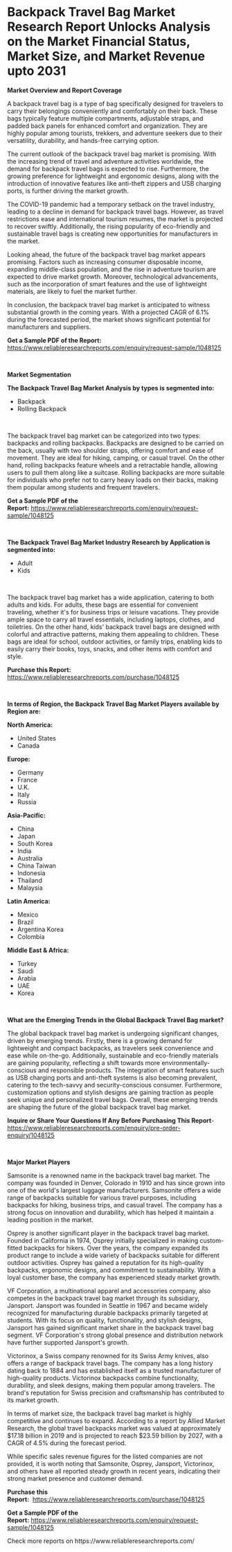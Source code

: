 <p><h1>Backpack Travel Bag Market Research Report Unlocks Analysis on the Market Financial Status, Market Size, and Market Revenue upto 2031</h1></p><p><strong>Market Overview and Report Coverage</strong></p>
<p><p>A backpack travel bag is a type of bag specifically designed for travelers to carry their belongings conveniently and comfortably on their back. These bags typically feature multiple compartments, adjustable straps, and padded back panels for enhanced comfort and organization. They are highly popular among tourists, trekkers, and adventure seekers due to their versatility, durability, and hands-free carrying option.</p><p>The current outlook of the backpack travel bag market is promising. With the increasing trend of travel and adventure activities worldwide, the demand for backpack travel bags is expected to rise. Furthermore, the growing preference for lightweight and ergonomic designs, along with the introduction of innovative features like anti-theft zippers and USB charging ports, is further driving the market growth.</p><p>The COVID-19 pandemic had a temporary setback on the travel industry, leading to a decline in demand for backpack travel bags. However, as travel restrictions ease and international tourism resumes, the market is projected to recover swiftly. Additionally, the rising popularity of eco-friendly and sustainable travel bags is creating new opportunities for manufacturers in the market.</p><p>Looking ahead, the future of the backpack travel bag market appears promising. Factors such as increasing consumer disposable income, expanding middle-class population, and the rise in adventure tourism are expected to drive market growth. Moreover, technological advancements, such as the incorporation of smart features and the use of lightweight materials, are likely to fuel the market further.</p><p>In conclusion, the backpack travel bag market is anticipated to witness substantial growth in the coming years. With a projected CAGR of 6.1% during the forecasted period, the market shows significant potential for manufacturers and suppliers.</p></p>
<p><strong>Get a Sample PDF of the Report:</strong> <a href="https://www.reliableresearchreports.com/enquiry/request-sample/1048125">https://www.reliableresearchreports.com/enquiry/request-sample/1048125</a></p>
<p>&nbsp;</p>
<p><strong>Market Segmentation</strong></p>
<p><strong>The Backpack Travel Bag Market Analysis by types is segmented into:</strong></p>
<p><ul><li>Backpack</li><li>Rolling Backpack</li></ul></p>
<p>&nbsp;</p>
<p><p>The backpack travel bag market can be categorized into two types: backpacks and rolling backpacks. Backpacks are designed to be carried on the back, usually with two shoulder straps, offering comfort and ease of movement. They are ideal for hiking, camping, or casual travel. On the other hand, rolling backpacks feature wheels and a retractable handle, allowing users to pull them along like a suitcase. Rolling backpacks are more suitable for individuals who prefer not to carry heavy loads on their backs, making them popular among students and frequent travelers.</p></p>
<p><strong>Get a Sample PDF of the Report:</strong>&nbsp;<a href="https://www.reliableresearchreports.com/enquiry/request-sample/1048125">https://www.reliableresearchreports.com/enquiry/request-sample/1048125</a></p>
<p>&nbsp;</p>
<p><strong>The Backpack Travel Bag Market Industry Research by Application is segmented into:</strong></p>
<p><ul><li>Adult</li><li>Kids</li></ul></p>
<p>&nbsp;</p>
<p><p>The backpack travel bag market has a wide application, catering to both adults and kids. For adults, these bags are essential for convenient traveling, whether it's for business trips or leisure vacations. They provide ample space to carry all travel essentials, including laptops, clothes, and toiletries. On the other hand, kids' backpack travel bags are designed with colorful and attractive patterns, making them appealing to children. These bags are ideal for school, outdoor activities, or family trips, enabling kids to easily carry their books, toys, snacks, and other items with comfort and style.</p></p>
<p><strong>Purchase this Report:</strong>&nbsp; <a href="https://www.reliableresearchreports.com/purchase/1048125">https://www.reliableresearchreports.com/purchase/1048125</a></p>
<p>&nbsp;</p>
<p><strong>In terms of Region, the Backpack Travel Bag Market Players available by Region are:</strong></p>
<p>
    <p> <strong> North America: </strong>
        <ul>
            <li>United States</li>
            <li>Canada</li>
        </ul>
        </p> 
    <p> <strong> Europe: </strong>
        <ul>
            <li>Germany</li>
            <li>France</li>
            <li>U.K.</li>
            <li>Italy</li>
            <li>Russia</li>
        </ul>
        </p> 
    <p> <strong> Asia-Pacific: </strong>
        <ul>
            <li>China</li>
            <li>Japan</li>
            <li>South Korea</li>
            <li>India</li>
            <li>Australia</li>
            <li>China Taiwan</li>
            <li>Indonesia</li>
            <li>Thailand</li>
            <li>Malaysia</li>
        </ul>
        </p> 
    <p> <strong> Latin America: </strong>
        <ul>
            <li>Mexico</li>
            <li>Brazil</li>
            <li>Argentina Korea</li>
            <li>Colombia</li>
        </ul>
        </p> 
    <p> <strong> Middle East & Africa: </strong>
        <ul>
            <li>Turkey</li>
            <li>Saudi</li>
            <li>Arabia</li>
            <li>UAE</li>
            <li>Korea</li>
        </ul>
    </p>
    </p>
<p>&nbsp;</p>
<p><strong>What are the Emerging Trends in the Global Backpack Travel Bag market?</strong></p>
<p><p>The global backpack travel bag market is undergoing significant changes, driven by emerging trends. Firstly, there is a growing demand for lightweight and compact backpacks, as travelers seek convenience and ease while on-the-go. Additionally, sustainable and eco-friendly materials are gaining popularity, reflecting a shift towards more environmentally-conscious and responsible products. The integration of smart features such as USB charging ports and anti-theft systems is also becoming prevalent, catering to the tech-savvy and security-conscious consumer. Furthermore, customization options and stylish designs are gaining traction as people seek unique and personalized travel bags. Overall, these emerging trends are shaping the future of the global backpack travel bag market.</p></p>
<p><strong>Inquire or Share Your Questions If Any Before Purchasing This Report</strong>- <a href="https://www.reliableresearchreports.com/enquiry/pre-order-enquiry/1048125">https://www.reliableresearchreports.com/enquiry/pre-order-enquiry/1048125</a></p>
<p>&nbsp;</p>
<p><strong>Major Market Players</strong></p>
<p><p>Samsonite is a renowned name in the backpack travel bag market. The company was founded in Denver, Colorado in 1910 and has since grown into one of the world's largest luggage manufacturers. Samsonite offers a wide range of backpacks suitable for various travel purposes, including backpacks for hiking, business trips, and casual travel. The company has a strong focus on innovation and durability, which has helped it maintain a leading position in the market.</p><p>Osprey is another significant player in the backpack travel bag market. Founded in California in 1974, Osprey initially specialized in making custom-fitted backpacks for hikers. Over the years, the company expanded its product range to include a wide variety of backpacks suitable for different outdoor activities. Osprey has gained a reputation for its high-quality backpacks, ergonomic designs, and commitment to sustainability. With a loyal customer base, the company has experienced steady market growth.</p><p>VF Corporation, a multinational apparel and accessories company, also competes in the backpack travel bag market through its subsidiary, Jansport. Jansport was founded in Seattle in 1967 and became widely recognized for manufacturing durable backpacks primarily targeted at students. With its focus on quality, functionality, and stylish designs, Jansport has gained significant market share in the backpack travel bag segment. VF Corporation's strong global presence and distribution network have further supported Jansport's growth.</p><p>Victorinox, a Swiss company renowned for its Swiss Army knives, also offers a range of backpack travel bags. The company has a long history dating back to 1884 and has established itself as a trusted manufacturer of high-quality products. Victorinox backpacks combine functionality, durability, and sleek designs, making them popular among travelers. The brand's reputation for Swiss precision and craftsmanship has contributed to its market growth.</p><p>In terms of market size, the backpack travel bag market is highly competitive and continues to expand. According to a report by Allied Market Research, the global travel backpacks market was valued at approximately $17.18 billion in 2019 and is projected to reach $23.59 billion by 2027, with a CAGR of 4.5% during the forecast period.</p><p>While specific sales revenue figures for the listed companies are not provided, it is worth noting that Samsonite, Osprey, Jansport, Victorinox, and others have all reported steady growth in recent years, indicating their strong market presence and customer demand.</p></p>
<p><strong>Purchase this Report:</strong>&nbsp;&nbsp;<a href="https://www.reliableresearchreports.com/purchase/1048125">https://www.reliableresearchreports.com/purchase/1048125</a></p>
<p></p>
<p><strong>Get a Sample PDF of the Report:</strong>&nbsp;<a href="https://www.reliableresearchreports.com/enquiry/request-sample/1048125">https://www.reliableresearchreports.com/enquiry/request-sample/1048125</a></p>
<p>Check more reports on https://www.reliableresearchreports.com/</p>
